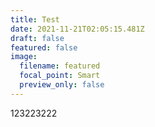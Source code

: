 ```yaml
---
title: Test
date: 2021-11-21T02:05:15.481Z
draft: false
featured: false
image:
  filename: featured
  focal_point: Smart
  preview_only: false
---
```

123223222
